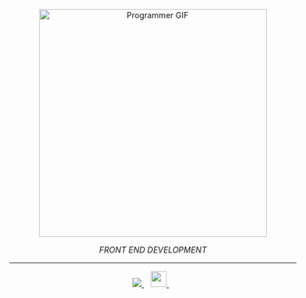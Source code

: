 <p align="center">
  <img width="400" src='https://media0.giphy.com/media/qgQUggAC3Pfv687qPC/giphy.gif?cid=ecf05e479zbyygis3ifnx7pdsoi4tedseos9vo08hikdnzaa&rid=giphy.gif&ct=g' title="Programmer GIF" href="https://media.giphy.com/media/1lFP84yOvlEtLCbFCX/giphy.gif" enconde></img>
</p>
<p align="center">
  <i>FRONT END DEVELOPMENT</i>
</p>

---

<p align='center'>
  
  <a href="https://linkedin.com/in/andiphoenix">
    <img src="https://img.shields.io/badge/linkedin-%230077B5.svg?&style=for-the-badge&logo=linkedin&logoColor=white" />
  </a>&nbsp;&nbsp;
  <a href="https://www.xing.com/profile/Andi_Phoenix/cv">
    <img height="28" src="https://allmaxx.de/sites/default/files/images/partners/xing/1425-xing-logo.png" />        
  </a>&nbsp;&nbsp;
 
  
</p>




<!--
**andiphoenix/andiphoenix** is a ✨ _special_ ✨ repository because its `README.md` (this file) appears on your GitHub profile.

Here are some ideas to get you started:

- 🔭 I’m currently working on ...
- 🌱 I’m currently learning ...
- 👯 I’m looking to collaborate on ...
- 🤔 I’m looking for help with ...
- 💬 Ask me about ...
- 📫 How to reach me: ...
- 😄 Pronouns: ...
- ⚡ Fun fact: ...
-->
